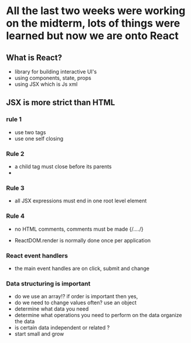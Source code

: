 # All the last two weeks were working on the midterm, lots of things were learned but now we are onto React

## What is React?
- library for building interactive UI's
- using components, state, props
- using JSX which is Js xml

## JSX is more strict than HTML

### rule 1
- use two tags
- use one self closing

### Rule 2
- a child tag must close before its parents
-
### Rule 3
- all JSX expressions must end in one root level element

### Rule 4
- no HTML comments, comments must be made {/*....*/}

- ReactDOM.render is normally done once per application

### React event handlers
- the main event handles are on click, submit and change

### Data structuring is important
- do we use an array!? if order is important then yes,
- do we need to change values often? use an object
- determine what data you need
- determine what operations you need to perform on the data
organize the data
- is certain data independent or related ?
- start small and grow